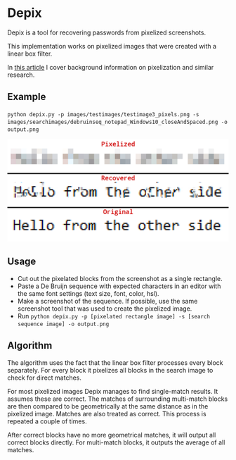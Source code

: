# Depix

Depix is a tool for recovering passwords from pixelized screenshots.

This implementation works on pixelized images that were created with a linear box filter.

In [this article](https://www.linkedin.com/pulse/recovering-passwords-from-pixelized-screenshots-sipke-mellema) I cover background information on pixelization and similar research.

## Example

`python depix.py -p images/testimages/testimage3_pixels.png -s images/searchimages/debruinseq_notepad_Windows10_closeAndSpaced.png -o output.png`

![image](docs/img/Recovering_prototype_latest.png)

## Usage

* Cut out the pixelated blocks from the screenshot as a single rectangle.
* Paste a De Bruijn sequence with expected characters in an editor with the same font settings (text size, font, color, hsl).
* Make a screenshot of the sequence. If possible, use the same screenshot tool that was used to create the pixelized image.
* Run `python depix.py -p [pixelated rectangle image] -s [search sequence image] -o output.png`

## Algorithm

The algorithm uses the fact that the linear box filter processes every block separately. For every block it pixelizes all blocks in the search image to check for direct matches.

For most pixelized images Depix manages to find single-match results. It assumes these are correct. The matches of surrounding multi-match blocks are then compared to be geometrically at the same distance as in the pixelized image. Matches are also treated as correct. This process is repeated a couple of times.

After correct blocks have no more geometrical matches, it will output all correct blocks directly. For multi-match blocks, it outputs the average of all matches.
